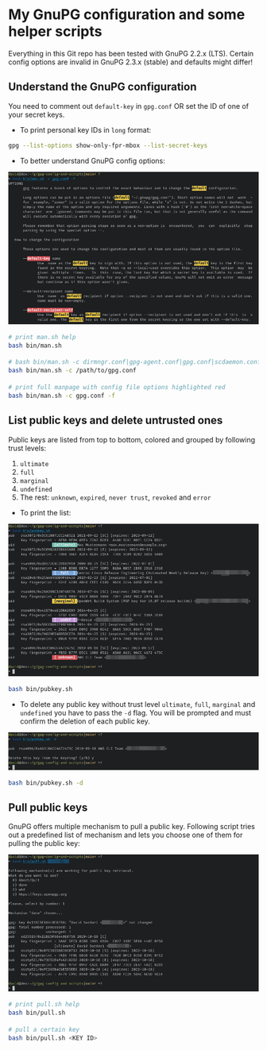 # My GnuPG configuration and some helper scripts

Everything in this Git repo has been tested with GnuPG 2.2.x (LTS). Certain config options are invalid in GnuPG 2.3.x (stable) and defaults might differ!

## Understand the GnuPG configuration

You need to comment out `default-key` in `gpg.conf` OR set the ID of one of your secret keys.

- To print personal key IDs in `long` format:

```bash
gpg --list-options show-only-fpr-mbox --list-secret-keys
```

- To better understand GnuPG config options:

![man.sh](assets/man.png)

```bash
# print man.sh help
bash bin/man.sh

# bash bin/man.sh -c dirmngr.conf|gpg-agent.conf|gpg.conf|scdaemon.conf|orAnyOtherGpgConf [-f]
bash bin/man.sh -c /path/to/gpg.conf

# print full manpage with config file options highlighted red
bash bin/man.sh -c gpg.conf -f
```

## List public keys and delete untrusted ones

Public keys are listed from top to bottom, colored and grouped by following trust levels:

1. `ultimate`
2. `full`
3. `marginal`
4. `undefined`
5. The rest: `unknown`, `expired`, `never trust`, `revoked` and `error`

- To print the list:

![man.sh](assets/list.png)

```bash
bash bin/pubkey.sh
```

- To delete any public key without trust level `ultimate`, `full`, `marginal` and `undefined` you have to pass the `-d` flag. You will be prompted and must confirm the deletion of each public key.

![man.sh](assets/delete.png)

```bash
bash bin/pubkey.sh -d
```

## Pull public keys

GnuPG offers multiple mechanism to pull a public key. Following script tries out a predefined list of mechanism and lets you choose one of them for pulling the public key:

![man.sh](assets/pull.png)

```bash
# print pull.sh help
bash bin/pull.sh

# pull a certain key
bash bin/pull.sh <KEY ID>
```
